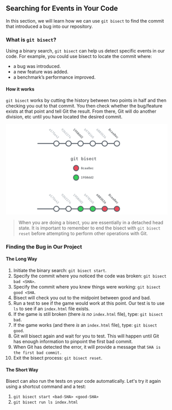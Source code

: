 ## Searching for Events in Your Code

In this section, we will learn how we can use `git bisect` to find the commit that introduced a bug into our repository.

### What is `git bisect`?

Using a binary search, `git bisect` can help us detect specific events in our code. For example, you could use bisect to locate the commit where:

- a bug was introduced.
- a new feature was added.
- a benchmark’s performance improved.

#### How it works

`git bisect` works by cutting the history between two points in half and then checking you out to that commit. You then check whether the bug/feature exists at that point and tell Git the result. From there, Git will do another division, etc until you have located the desired commit.

![Git Bisect](img/git-bisect.png)

> When you are doing a bisect, you are essentially in a detached head state. It is important to remember to end the bisect with `git bisect reset` before attempting to perform other operations with Git.

### Finding the Bug in Our Project

#### The Long Way

1. Initiate the binary search: `git bisect start`.
1. Specify the commit where you noticed the code was broken: `git bisect bad <SHA>`.
1. Specify the commit where you knew things were working: `git bisect good <SHA`.
1. Bisect will check you out to the midpoint between good and bad.
1. Run a test to see if the game would work at this point. Our test is to use `ls` to see if an `index.html` file exists.
1. If the game is still broken (there *is no* `index.html` file), type: `git bisect bad`.
1. If the game works (and there *is* an `index.html` file), type: `git bisect good`.
1. Git will bisect again and wait for you to test. This will happen until Git has enough information to pinpoint the first bad commit.
1. When Git has detected the error, it will provide a message that `SHA is the first bad commit.`
1. Exit the bisect process: `git bisect reset`.

#### The Short Way

Bisect can also run the tests on your code automatically. Let's try it again using a shortcut command and a test:

1. `git bisect start <bad-SHA> <good-SHA>`
1. `git bisect run ls index.html`
